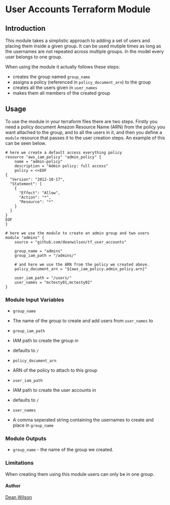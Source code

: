 # User Accounts Terraform Module

## Introduction

This module takes a simplistic approach to adding a set of users and
placing them inside a given group. It can be used mutiple times as long
as the usernames are not repeated across multiple groups. In the model
every user belongs to one group.

When using the module it actually follows these steps:

  * creates the group named `group_name`
  * assigns a policy (referenced in `policy_document_arn`) to the group
  * creates all the users given in `user_names`
  * makes them all members of the created group

## Usage

To use the module in your terraform files there are two steps. Firstly
you need a policy document Amazon Resource Name (ARN) from the policy
you want attached to the group, and to all the users in it, and then you
define a `module` resource that passes it to the user creation steps. An
example of this can be seen below.

    # here we create a default access everything policy
    resource "aws_iam_policy" "admin_policy" {
        name = "admin-policy"
        description = "Admin policy: full access"
        policy = <<EOF
    {
      "Version": "2012-10-17",
      "Statement": [
        {
          "Effect": "Allow",
          "Action": "*",
          "Resource": "*"
        }
      ]
    }
    EOF
    }

    # here we use the module to create an admin group and two users
    module "admins" {
        source = "github.com/deanwilson/tf_user_accounts"

        group_name = "admins"
        group_iam_path = "/admins/"

        # and here we use the ARN from the policy we created above.
        policy_document_arn = "${aws_iam_policy.admin_policy.arn}"

        user_iam_path = "/users/"
        user_names = "mctesty01,mctesty02"
    }


### Module Input Variables

 * `group_name`
  * The name of the group to create and add users from `user_names` to

 * `group_iam_path`
  * IAM path to create the group in
  * defaults to `/`

 * `policy_document_arn`
  * ARN of the policy to attach to this group


 * `user_iam_path`
  * IAM path to create the user accounts in
  * defaults to `/`

 * `user_names`
  * A comma seperated string containing the usernames to create and place in `group_name`

### Module Outputs

  * `group_name` - the name of the group we created.

### Limitations

When creating them using this module users can only be in one group.

#### Author
[Dean Wilson](http://www.unixdaemon.net)
